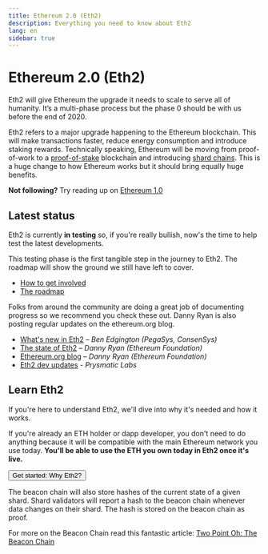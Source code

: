```yaml
---
title: Ethereum 2.0 (Eth2)
description: Everything you need to know about Eth2
lang: en
sidebar: true
---
```


# Ethereum 2.0 (Eth2)

<Subtitle>Eth2 will give Ethereum the upgrade it needs to scale to serve all of humanity. It’s a multi-phase process but the phase 0 should be with us before the end of 2020.</Subtitle>

Eth2 refers to a major upgrade happening to the Ethereum blockchain. This will make transactions faster, reduce energy consumption and introduce staking rewards. Technically speaking, Ethereum will be moving from proof-of-work to a [proof-of-stake](eth2/proof-of-stake/) blockchain and introducing [shard chains](eth2/shard-chains/). This is a huge change to how Ethereum works but it should bring equally huge benefits.

<InfoBanner emoji=":thinking_face:">
    <b>Not following?</b> Try reading up on <a href="/what-is-ethereum/">Ethereum 1.0</a>
</InfoBanner>

## Latest status

Eth2 is currently **in testing** so, if you're really bullish, now's the time to help test the latest developments.

This testing phase is the first tangible step in the journey to Eth2. The roadmap will show the ground we still have left to cover.

- [How to get involved](/eth2/get-involved/)
- [The roadmap](/eth2/roadmap/)

Folks from around the community are doing a great job of documenting progress so we recommend you check these out. Danny Ryan is also posting regular updates on the ethereum.org blog.

- [What's new in Eth2](https://hackmd.io/@benjaminion/eth2_news/https%3A%2F%2Fhackmd.io%2F%40benjaminion%2Fwnie2_200725) _– Ben Edgington (PegaSys, ConsenSys)_
- [The state of Eth2](https://blog.ethereum.org/2020/06/02/the-state-of-eth2-june-2020/) _– Danny Ryan (Ethereum Foundation)_
- [Ethereum.org blog](blog.ethereum.org) _– Danny Ryan (Ethereum Foundation)_
- [Eth2 dev updates](https://medium.com/prysmatic-labs) _- Prysmatic Labs_

## Learn Eth2

If you're here to understand Eth2, we'll dive into why it's needed and how it works.

If you're already an ETH holder or dapp developer, you don't need to do anything because it will be compatible with the main Ethereum network you use today. **You'll be able to use the ETH you own today in Eth2 once it's live.**

<Button to="/eth2/why-eth2/">Get started: Why Eth2?</Button>

The beacon chain will also store hashes of the current state of a given shard. Shard validators will report a hash to the beacon chain whenever data changes on their shard. The hash is stored on the beacon chain as proof.

For more on the Beacon Chain read this fantastic article: [Two Point Oh: The Beacon Chain](https://our.status.im/two-point-oh-the-beacon-chain/)
